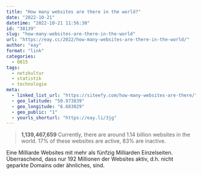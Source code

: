 ```yaml
---
title: "How many websites are there in the world?"
date: "2022-10-21"
datetime: "2022-10-21 11:56:30"
id: "38139"
slug: "how-many-websites-are-there-in-the-world"
url: "https://eay.cc/2022/how-many-websites-are-there-in-the-world/"
author: "eay"
format: "link"
categories:
  - 0815
tags:
  - netzkultur
  - statistik
  - technologie
meta:
  - linked_list_url: "https://siteefy.com/how-many-websites-are-there/"
  - geo_latitude: "50.973839"
  - geo_longitude: "6.683029"
  - geo_public: "1"
  - yourls_shorturl: "https://eay.li/3jg"
---
```


> **1,139,467,659** Currently, there are around 1.14 billion websites in the world. 17% of these websites are active, 83% are inactive.

Eine Milliarde Websites mit mehr als fünfzig Milliarden Einzelseiten. Überraschend, dass nur 192 Millionen der Websites aktiv, d.h. nicht geparkte Domains oder ähnliches, sind.
